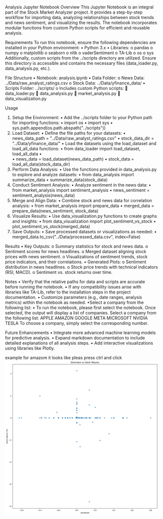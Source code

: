 Analysis Jupyter Notebook
Overview
This Jupyter Notebook is an integral part of the Stock Market Analyzer project. It provides a step-by-step workflow for importing data, analyzing relationships between stock trends and news sentiment, and visualizing the results. The notebook incorporates modular functions from custom Python scripts for efficient and reusable analysis.

Requirements
To run this notebook, ensure the following dependencies are installed in your Python environment:
•	Python 3.x
•	Libraries: 
o	pandas
o	numpy
o	matplotlib
o	seaborn
o	nltk
o	vaderSentiment
o	TA-Lib
o	os
o	sys
Additionally, custom scripts from the ../scripts directory are utilized. Ensure this directory is accessible and contains the necessary files (data_loader.py, data_analysis.py, etc.).

File Structure
•	Notebook: analysis.ipynb
•	Data Folder: 
o	News Data: ../Data/raw_analyst_ratings.csv
o	Stock Data: ../Data/yfinance_data/
•	Scripts Folder: ../scripts/ 
o	Includes custom Python scripts: 
	data_loader.py
	data_analysis.py
	market_analysis.py
	data_visualization.py

Usage
1. Setup the Environment:
•	Add the ../scripts folder to your Python path for importing functions: 
•	import os
•	import sys
•	sys.path.append(os.path.abspath("../scripts"))
2. Load Dataset:
•	Define the file paths for your datasets: 
•	news_data_path = "../Data/raw_analyst_ratings.csv"
•	stock_data_dir = "../Data/yfinance_data/"
•	Load the datasets using the load_dataset and load_all_data functions: 
•	from data_loader import load_dataset, load_all_data
•	
•	news_data = load_dataset(news_data_path)
•	stock_data = load_all_data(stock_data_dir)
3. Perform Data Analysis:
•	Use the functions provided in data_analysis.py to explore and analyze datasets: 
•	from data_analysis import summarize_data
•	summarize_data(stock_data)
4. Conduct Sentiment Analysis:
•	Analyze sentiment in the news data: 
•	from market_analysis import sentiment_analysis
•	news_sentiment = sentiment_analysis(news_data)
5. Merge and Align Data:
•	Combine stock and news data for correlation analysis: 
•	from market_analysis import prepare_data
•	merged_data = prepare_data(news_sentiment, stock_data)
6. Visualize Results:
•	Use data_visualization.py functions to create graphs and insights: 
•	from data_visualization import plot_sentiment_vs_stock
•	plot_sentiment_vs_stock(merged_data)
7. Save Outputs:
•	Save processed datasets or visualizations as needed: 
•	merged_data.to_csv("../Data/processed_data.csv", index=False)

Results
•	Key Outputs:
o	Summary statistics for stock and news data.
o	Sentiment scores for news headlines.
o	Merged dataset aligning stock prices with news sentiment.
o	Visualizations of sentiment trends, stock price indicators, and their correlations.
•	Generated Plots:
o	Sentiment distribution in news headlines.
o	Stock price trends with technical indicators (RSI, MACD).
o	Sentiment vs. stock returns over time.

Notes
•	Verify that the relative paths for data and scripts are accurate before running the notebook.
•	If any compatibility issues arise with libraries like TA-Lib, refer to the installation steps in the project documentation.
•	Customize parameters (e.g., date ranges, analysis metrics) within the notebook as needed.
•Select a company from the following list:
• To run the notebook, please first select the notebook. Once selected, the output will display a list of companies.
 Select a company from the following list:
APPLE
AMAZON
GOOGLE
META
MICROSOFT
NVIDIA
TESLA
To choose a company, simply select the corresponding number.

Future Enhancements
•	Integrate more advanced machine learning models for predictive analysis.
•	Expand markdown documentation to include detailed explanations of all analysis steps.
•	Add interactive visualizations using libraries like Plotly.

example for amazom it looks like pleas press ctrl and click
![alt text](image.png)